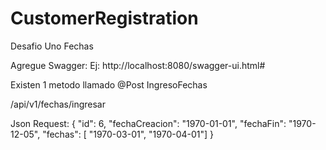 # CustomerRegistration
Desafio Uno Fechas

Agregue Swagger: 
    Ej: http://localhost:8080/swagger-ui.html#

Existen 1 metodo llamado @Post IngresoFechas

/api/v1/fechas/ingresar

Json Request:
{
    "id": 6,
    "fechaCreacion": "1970-01-01",
    "fechaFin": "1970-12-05",
    "fechas": [
        "1970-03-01", 
        "1970-04-01"]
}
